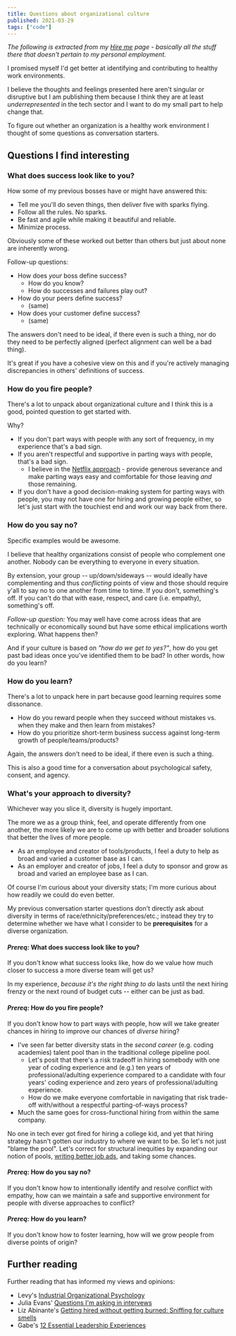 ```yaml
---
title: Questions about organizational culture
published: 2021-03-29
tags: ["code"]
---
```


_The following is extracted from my [Hire me](/hire-me/) page -
basically all the stuff there that doesn't pertain to my personal employment._

I promised myself I'd get better at identifying and contributing to healthy work environments.

I believe the thoughts and feelings presented here aren't singular or disruptive
but I am publishing them because I think they are at least _underrepresented_ in the tech sector
and I want to do my small part to help change that.

To figure out whether an organization is a healthy work environment I thought of some questions as conversation starters.

## Questions I find interesting

### What does success look like to you?

How some of my previous bosses have or might have answered this:

- Tell me you'll do seven things, then deliver five with sparks flying.
- Follow all the rules. No sparks.
- Be fast and agile while making it beautiful and reliable.
- Minimize process.

Obviously some of these worked out better than others but just about none are inherently wrong.

Follow-up questions:

- How does _your_ boss define success?
  - How do you know?
  - How do successes and failures play out?
- How do your peers define success?
  - (same)
- How does your customer define success?
  - (same)

The answers don't need to be ideal, if there even is such a thing, nor do they need to be perfectly aligned (perfect alignment can well be a bad thing).

It's great if you have a cohesive view on this and if you're actively managing discrepancies in others' definitions of success.

### How do you fire people?

There's a lot to unpack about organizational culture and I think this is a good, pointed question to get started with.

Why?

- If you don't part ways with people with any sort of frequency, in my experience that's a bad sign.
- If you aren't respectful and supportive in parting ways with people, that's a bad sign.
  - I believe in the [Netflix approach](https://jobs.netflix.com/culture) - provide generous severance and make parting ways easy and comfortable for those leaving _and_ those remaining.
- If you don't have a good decision-making system for parting ways with people,
  you may not have one for hiring and growing people either,
  so let's just start with the touchiest end and work our way back from there.

### How do you say no?

Specific examples would be awesome.

I believe that healthy organizations consist of people who complement one another.
Nobody can be everything to everyone in every situation.

By extension, your group -- up/down/sideways -- would ideally have complementing and thus _conflicting_ points of view
and those should require y'all to say no to one another from time to time.
If you don't, something's off. If you can't do that with ease, respect, and care (i.e. empathy), something's off.

_Follow-up question:_ You may well have come across ideas that are technically or economically sound but have some ethical implications worth exploring.
What happens then?

And if your culture is based on _"how do we get to yes?"_, how do you get past bad ideas once you've identified them to be bad?
In other words, how do you learn?

### How do you learn?

There's a lot to unpack here in part because good learning requires some dissonance.

- How do you reward people when they succeed without mistakes vs. when they make and then learn from mistakes?
- How do you prioritize short-term business success against long-term growth of people/teams/products?

Again, the answers don't need to be ideal, if there even is such a thing.

This is also a good time for a conversation about psychological safety, consent, and agency.

### What's your approach to diversity?

Whichever way you slice it, diversity is hugely important.

The more we as a group think, feel, and operate differently from one another,
the more likely we are to come up with better and broader solutions that better the lives of more people.

- As an employee and creator of tools/products, I feel a duty to help as broad and varied a customer base as I can.
- As an employer and creator of jobs, I feel a duty to sponsor and grow as broad and varied an employee base as I can.

Of course I'm curious about your diversity stats; I'm more curious about how readily we could do even better.

My previous conversation starter questions don't directly ask about diversity in terms of race/ethnicity/preferences/etc.;
instead they try to determine whether we have what I consider to be **prerequisites** for a diverse organization.

#### _Prereq:_ What does success look like to you?

If you don't know what success looks like, how do we value how much closer to success a more diverse team will get us?

In my experience, _because it's the right thing to do_ lasts until the next hiring frenzy or the next round of budget cuts
-- either can be just as bad.

#### _Prereq:_ How do you fire people?

If you don't know how to part ways with people, how will we take greater chances in hiring to improve our chances of _diverse_ hiring?

- I've seen far better diversity stats in the _second career_ (e.g. coding academies) talent pool than in the traditional college pipeline pool.
  - Let's posit that there's a risk tradeoff in hiring somebody with one year of coding experience and (e.g.) ten years of professional/adulting experience
    compared to a candidate with four years' coding experience and zero years of professional/adulting experience.
  - How do we make everyone comfortable in navigating that risk trade-off with/without a respectful parting-of-ways process?
- Much the same goes for cross-functional hiring from within the same company.

No one in tech ever got fired for hiring a college kid, and yet that hiring strategy hasn't gotten our industry to where we want to be.
So let's not just "blame the pool".
Let's correct for structural inequities by expanding our notion of pools,
[writing better job ads](https://textio.ai/1000-different-people-the-same-words-6149b5a1f351),
and taking some chances.

#### _Prereq:_ How do you say no?

If you don't know how to intentionally identify and resolve conflict with empathy,
how can we maintain a safe and supportive environment for people with diverse approaches to conflict?

#### _Prereq:_ How do you learn?

If you don't know how to foster learning, how will we grow people from diverse points of origin?

## Further reading

Further reading that has informed my views and opinions:

- Levy's [Industrial Organizational Psychology](https://www.powells.com/book/-9781429242295)
- Julia Evans' [Questions I'm asking in intervews](https://jvns.ca/blog/2013/12/30/questions-im-asking-in-interviews/)
- Liz Abinante's [Getting hired without getting burned: Sniffing for culture smells](http://lizabinante.com/blog/getting-hired-without-getting-burned/)
- Gabe's [12 Essential Leadership Experiences](https://g-rand.com/2018/12/10/12-essential-leadership-experiences/)
